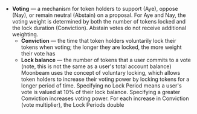 - **Voting** — a mechanism for token holders to support (Aye), oppose (Nay), or remain neutral (Abstain) on a proposal. For Aye and Nay, the voting weight is determined by both the number of tokens locked and the lock duration (Conviction). Abstain votes do not receive additional weighting.
    - **Conviction** — the time that token holders voluntarily lock their tokens when voting; the longer they are locked, the more weight their vote has
    - **Lock balance** — the number of tokens that a user commits to a vote (note, this is not the same as a user's total account balance)
    Moonbeam uses the concept of voluntary locking, which allows token holders to increase their voting power by locking tokens for a longer period of time. Specifying no Lock Period means a user's vote is valued at 10% of their lock balance. Specifying a greater Conviction increases voting power. For each increase in Conviction (vote multiplier), the Lock Periods double